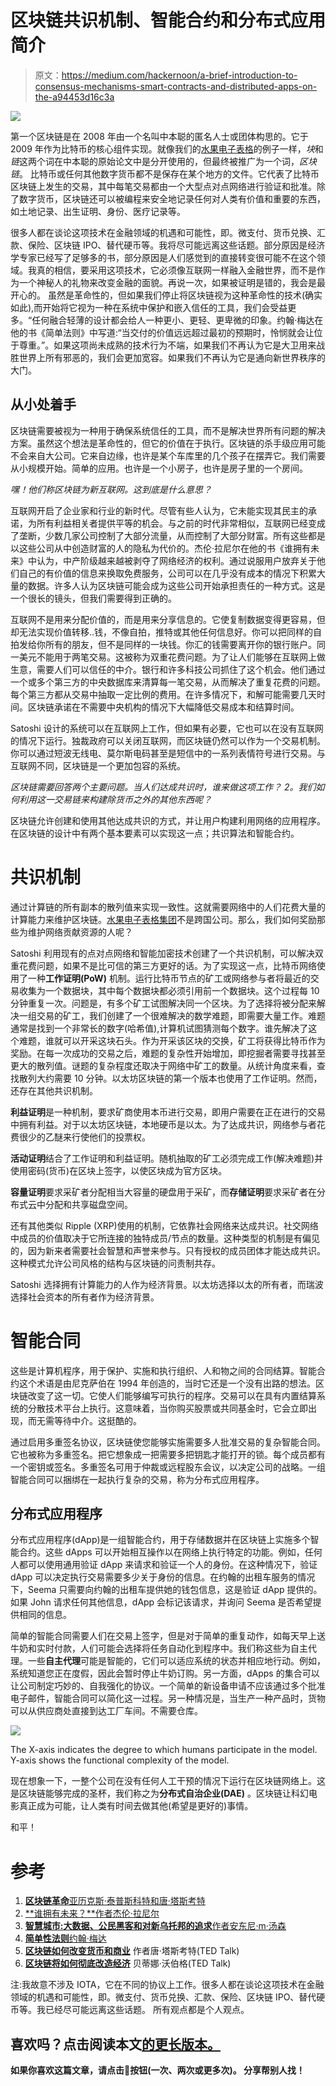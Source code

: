 # 区块链共识机制、智能合约和分布式应用简介

> 原文：<https://medium.com/hackernoon/a-brief-introduction-to-consensus-mechanisms-smart-contracts-and-distributed-apps-on-the-a94453d16c3a>

![](img/a45d99ba9feb74ac3dac869fca925245.png)

第一个区块链是在 2008 年由一个名叫中本聪的匿名人士或团体构思的。它于 2009 年作为比特币的核心组件实现。就像我们的[水果电子表格](/zenturtle/blockchain-for-dummies-ae786c6a5fe7)的例子一样，*块*和*链*这两个词在中本聪的原始论文中是分开使用的，但最终被推广为一个词，*区块链*。
比特币或任何其他数字货币都不是保存在某个地方的文件。它代表了比特币区块链上发生的交易，其中每笔交易都由一个大型点对点网络进行验证和批准。除了数字货币，区块链还可以被编程来安全地记录任何对人类有价值和重要的东西，如土地记录、出生证明、身份、医疗记录等。

很多人都在谈论这项技术在金融领域的机遇和可能性，即。微支付、货币兑换、汇款、保险、区块链 IPO、替代硬币等。我将尽可能远离这些话题。部分原因是经济学专家已经写了足够多的书，部分原因是人们感觉到的直接转变很可能不在这个领域。我真的相信，要采用这项技术，它必须像互联网一样融入金融世界，而不是作为一个神秘人的礼物来改变金融的面貌。再说一次，如果被证明是错的，我会是最开心的。
虽然是革命性的，但如果我们停止将区块链视为这种革命性的技术(确实如此),而开始将它视为一种在系统中保护和嵌入信任的工具，我们会受益更多。“任何融合轻薄的设计都会给人一种更小、更轻、更卑微的印象。约翰·梅达在他的书《简单法则》中写道:“当交付的价值远远超过最初的预期时，怜悯就会让位于尊重。”。如果这项尚未成熟的技术行为不端，如果我们不再认为它是大卫用来战胜世界上所有邪恶的，我们会更加宽容。如果我们不再认为它是通向新世界秩序的大门。

## 从小处着手

区块链需要被视为一种用于确保系统信任的工具，而不是解决世界所有问题的解决方案。虽然这个想法是革命性的，但它的价值在于执行。区块链的杀手级应用可能不会来自大公司。它来自边缘，也许是某个车库里的几个孩子在摆弄它。我们需要从小规模开始。简单的应用。也许是一个小房子，也许是房子里的一个房间。

*嘿！他们称区块链为新互联网。这到底是什么意思？*

互联网开启了企业家和行业的新时代。尽管有些人认为，它未能实现其民主的承诺，为所有利益相关者提供平等的机会。与之前的时代非常相似，互联网已经变成了垄断，少数几家公司控制了大部分流量，从而控制了大部分财富。所有这些都是以这些公司从中创造财富的人的隐私为代价的。杰伦·拉尼尔在他的书《谁拥有未来》中认为，中产阶级越来越被剥夺了网络经济的权利。通过说服用户放弃关于他们自己的有价值的信息来换取免费服务，公司可以在几乎没有成本的情况下积累大量的数据。许多人认为区块链可能会成为这些公司开始承担责任的一种方式。这是一个很长的镜头，但我们需要得到正确的。

互联网不是用来分配价值的，而是用来分享信息的。它使复制数据变得更容易，但却无法实现价值转移..钱，不像自拍，推特或其他任何信息好。你可以把同样的自拍发给你所有的朋友，但不是同样的一块钱。你汇的钱需要离开你的银行账户。同一美元不能用于两笔交易。这被称为双重花费问题。为了让人们能够在互联网上做生意，需要人们可以信任的中介。银行和许多科技公司抓住了这个机会。他们通过一个或多个第三方的中央数据库来清算每一笔交易，从而解决了重复花费的问题。每个第三方都从交易中抽取一定比例的费用。在许多情况下，和解可能需要几天时间。区块链承诺在不需要中央机构的情况下大幅降低交易成本和结算时间。

Satoshi 设计的系统可以在互联网上工作，但如果有必要，它也可以在没有互联网的情况下运行。独裁政府可以关闭互联网，而区块链仍然可以作为一个交易机制。你可以通过短波无线电、莫尔斯电码甚至是短信中的一系列表情符号进行交易。与互联网不同，区块链是一个更加包容的系统。

*区块链需要回答两个主要问题。当人们达成共识时，谁来做这项工作？
2。我们如何利用这一交易链来构建除货币之外的其他东西呢？*

区块链允许创建和使用其他达成共识的方式，并让用户构建利用网络的应用程序。在区块链的设计中有两个基本要素可以实现这一点；共识算法和智能合约。

# 共识机制

通过计算链的所有副本的散列值来实现一致性。这就需要网络中的人们花费大量的计算能力来维护区块链。[水果电子表格集团](/zenturtle/blockchain-for-dummies-ae786c6a5fe7)不是跨国公司。那么，我们如何奖励那些为维护网络贡献资源的人呢？

Satoshi 利用现有的点对点网络和智能加密技术创建了一个共识机制，可以解决双重花费问题，如果不是比可信的第三方更好的话。为了实现这一点，比特币网络使用了一种**工作证明(PoW)** 机制。运行比特币节点的矿工或网络参与者将最近的交易收集为一个数据块，其中每个数据块都必须引用前一个数据块。这个过程每 10 分钟重复一次。问题是，有多个矿工试图解决同一个区块。为了选择将被分配来解决一组交易的矿工，我们创建了一个很难解决的数学难题，即需要大量工作。难题通常是找到一个非常长的数字(哈希值),计算机试图猜测每个数字。谁先解决了这个难题，谁就可以开采这块石头。作为开采该区块的交换，矿工将获得比特币作为奖励。在每一次成功的交易之后，难题的复杂性开始增加，即挖掘者需要寻找甚至更大的散列值。谜题的复杂程度还取决于网络中矿工的数量。从统计角度来看，查找散列大约需要 10 分钟。以太坊区块链的第一个版本也使用了工作证明。然而，还存在其他共识机制。

**利益证明**是一种机制，要求矿商使用本币进行交易，即用户需要在正在进行的交易中拥有利益。对于以太坊区块链，本地硬币是以太。为了达成共识，网络参与者花费很少的乙醚来行使他们的投票权。

**活动证明**结合了工作证明和利益证明。随机抽取的矿工必须完成工作(解决难题)并使用密码(货币)在区块上签字，以使区块成为官方区块。

**容量证明**要求采矿者分配相当大容量的硬盘用于采矿，而**存储证明**要求采矿者在分布式云中分配和共享磁盘空间。

还有其他类似 Ripple (XRP)使用的机制，它依靠社会网络来达成共识。社交网络中成员的价值取决于它所连接的独特成员/节点的数量。这种类型的机制是有偏见的，因为新来者需要社会智慧和声誉来参与。只有授权的成员团体才能达成共识。这种模式允许公司风格的结构与区块链的问责制共存。

Satoshi 选择拥有计算能力的人作为经济背景。以太坊选择以太的所有者，而瑞波选择社会资本的所有者作为经济背景。

# 智能合同

这些是计算机程序，用于保护、实施和执行组织、人和物之间的合同结算。智能合约这个术语是由尼克萨伯在 1994 年创造的，当时它还是一个没有出路的想法。区块链改变了这一切。它使人们能够编写可执行的程序。交易可以在具有内置结算系统的分散技术平台上执行。这意味着，当你购买股票或共同基金时，它会立即出现，而无需等待中介。这挺酷的。

通过启用多重签名协议，区块链使您能够实施需要多人批准交易的复杂智能合同。它也被称为多重签名。把它想象成一把需要多把钥匙才能打开的锁。每个成员都有一个密钥或签名。多重签名可用于仲裁或远程股东会议，以决定公司的战略。一组智能合同可以捆绑在一起执行复杂的交易，称为分布式应用程序。

## 分布式应用程序

分布式应用程序(dApp)是一组智能合约，用于存储数据并在区块链上实施多个智能合约。这些 dApps 可以开始相互操作以在网络上执行特定的功能。例如，任何人都可以使用通用验证 dApp 来请求和验证一个人的身份。在这种情况下，验证 dApp 可以决定执行交易需要多少关于身份的信息。在约翰的出租车服务的情况下，Seema 只需要向约翰的出租车提供她的钱包信息，这是验证 dApp 提供的。如果 John 请求任何其他信息，dApp 会标记该请求，并询问 Seema 是否希望提供相同的信息。

简单的智能合同需要人们在交易上签字，但是对于简单的重复动作，如每天早上送牛奶和实时付款，人们可能会选择将任务自动化到程序中。我们称这些为自主代理。一些**自主代理**可能是智能的，它们可以适应系统的状态并相应地行动。例如，系统知道您正在度假，因此会暂时停止牛奶订购。另一方面，dApps 的集合可以让公司制定巧妙的、自我强化的协议。一个简单的新设备申请不应该通过多个批准电子邮件，智能合同可以简化这一过程。另一种情况是，当生产一种产品时，货物可以从供应商处直接到达工厂车间。不需要仓库。

![](img/a62b740cfa09dfa4014a9e4c5d0cfec1.png)

The X-axis indicates the degree to which humans participate in the model. Y-axis shows the functional complexity of the model.

现在想象一下，一整个公司在没有任何人工干预的情况下运行在区块链网络上。这是区块链能够完成的圣杯，我们称之为**分布式自治企业(DAE)** 。区块链让科幻电影真正成为可能，让人类有时间去做其他(希望是更好的)事情。

和平！

# 参考

1.  [**区块链革命**亚历克斯·泰普斯科特和唐·塔斯考特](https://amzn.to/2KYdZpE)
2.  [**谁拥有未来？**作者杰伦·拉尼尔](https://amzn.to/2KP3qpy)
3.  [**智慧城市:大数据、公民黑客和对新乌托邦的追求**作者安东尼·m·汤森](https://amzn.to/2L0n0hS)
4.  [**简单性法则**约翰·梅达](https://amzn.to/2ujywut)
5.  [**区块链如何改变货币和商业**](https://www.youtube.com/watch?v=Pl8OlkkwRpc) 作者唐·塔斯考特(TED Talk)
6.  [**区块链将如何彻底改造经济**](https://www.youtube.com/watch?v=RplnSVTzvnU&t=89s) 贝蒂娜·沃伯格(TED Talk)

注:我故意不涉及 IOTA，它在不同的协议上工作。很多人都在谈论这项技术在金融领域的机遇和可能性，即。微支付、货币兑换、汇款、保险、区块链 IPO、替代硬币等。我已经尽可能远离这些话题。
所有观点都是个人观点。

## 喜欢吗？点击阅读本文[的更长版本。](/zenturtle/blockchain-for-the-internet-of-things-71a06afce81)

**如果你喜欢这篇文章，请点击👏按钮(一次、两次或更多次)。
分享帮别人找！**